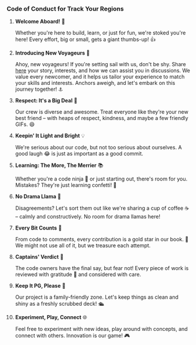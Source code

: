 ### Code of Conduct for Track Your Regions

1. **Welcome Aboard!** 🎉

   Whether you're here to build, learn, or just for fun, we're stoked you're here! Every effort, big or small, gets a giant thumbs-up! 👍

2. **Introducing New Voyageurs** 🚀

   Ahoy, new voyageurs! If you're setting sail with us, don't be shy. Share [here](https://github.com/OhmSpectator/track-your-regions/discussions/categories/introduce-yourself) your story, interests, and how we can assist you in discussions. We value every newcomer, and it helps us tailor your experience to match your skills and interests. Anchors aweigh, and let's embark on this journey together! ⚓

3. **Respect: It's a Big Deal** 🤝
   
   Our crew is diverse and awesome. Treat everyone like they're your new best friend – with heaps of respect, kindness, and maybe a few friendly GIFs. 😄

4. **Keepin' It Light and Bright** 💡
   
   We're serious about our code, but not too serious about ourselves. A good laugh 😂 is just as important as a good commit.

5. **Learning: The More, The Merrier** 📚
   
   Whether you're a code ninja 🥋 or just starting out, there's room for you. Mistakes? They're just learning confetti! 🎊

6. **No Drama Llama** 🦙

   Disagreements? Let's sort them out like we're sharing a cup of coffee ☕ – calmly and constructively. No room for drama llamas here!

7. **Every Bit Counts** 🌟
   
   From code to comments, every contribution is a gold star in our book. 🌟 We might not use all of it, but we treasure each attempt.

8. **Captains' Verdict** 🧭
   
   The code owners have the final say, but fear not! Every piece of work is reviewed with gratitude 🙏 and considered with care.

9. **Keep It PG, Please** 🌈
   
   Our project is a family-friendly zone. Let's keep things as clean and shiny as a freshly scrubbed deck! 🛳️

10. **Experiment, Play, Connect** 🌐

    Feel free to experiment with new ideas, play around with concepts, and connect with others. Innovation is our game! 🎮
